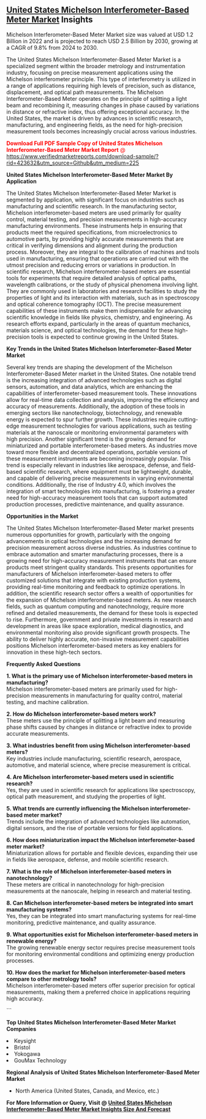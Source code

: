 <h2><a href="https://www.verifiedmarketreports.com/download-sample/?rid=423632&amp;utm_source=Github&amp;utm_medium=225" target="_blank">United States Michelson Interferometer-Based Meter Market</a> Insights</h2><p>Michelson Interferometer-Based Meter Market size was valued at USD 1.2 Billion in 2022 and is projected to reach USD 2.5 Billion by 2030, growing at a CAGR of 9.8% from 2024 to 2030.</p><p> <p>The United States Michelson Interferometer-Based Meter Market is a specialized segment within the broader metrology and instrumentation industry, focusing on precise measurement applications using the Michelson interferometer principle. This type of interferometry is utilized in a range of applications requiring high levels of precision, such as distance, displacement, and optical path measurements. The Michelson Interferometer-Based Meter operates on the principle of splitting a light beam and recombining it, measuring changes in phase caused by variations in distance or refractive index, thus offering exceptional accuracy. In the United States, the market is driven by advances in scientific research, manufacturing, and engineering fields, as the need for high-precision measurement tools becomes increasingly crucial across various industries. <p><span class=""><span style="color: #ff0000;"><strong>Download Full PDF Sample Copy of United States Michelson Interferometer-Based Meter Market Report</strong> @ </span><a href="https://www.verifiedmarketreports.com/download-sample/?rid=423632&amp;utm_source=Github&amp;utm_medium=225" target="_blank">https://www.verifiedmarketreports.com/download-sample/?rid=423632&amp;utm_source=Github&amp;utm_medium=225</a></span></p></p> <p><strong>United States Michelson Interferometer-Based Meter Market By Application</strong></p> <p>The United States Michelson Interferometer-Based Meter Market is segmented by application, with significant focus on industries such as manufacturing and scientific research. In the manufacturing sector, Michelson interferometer-based meters are used primarily for quality control, material testing, and precision measurements in high-accuracy manufacturing environments. These instruments help in ensuring that products meet the required specifications, from microelectronics to automotive parts, by providing highly accurate measurements that are critical in verifying dimensions and alignment during the production process. Moreover, they are integral to the calibration of machines and tools used in manufacturing, ensuring that operations are carried out with the utmost precision and reducing errors or variations in production. In scientific research, Michelson interferometer-based meters are essential tools for experiments that require detailed analysis of optical paths, wavelength calibrations, or the study of physical phenomena involving light. They are commonly used in laboratories and research facilities to study the properties of light and its interaction with materials, such as in spectroscopy and optical coherence tomography (OCT). The precise measurement capabilities of these instruments make them indispensable for advancing scientific knowledge in fields like physics, chemistry, and engineering. As research efforts expand, particularly in the areas of quantum mechanics, materials science, and optical technologies, the demand for these high-precision tools is expected to continue growing in the United States. <p><strong>Key Trends in the United States Michelson Interferometer-Based Meter Market</strong></p> <p>Several key trends are shaping the development of the Michelson Interferometer-Based Meter market in the United States. One notable trend is the increasing integration of advanced technologies such as digital sensors, automation, and data analytics, which are enhancing the capabilities of interferometer-based measurement tools. These innovations allow for real-time data collection and analysis, improving the efficiency and accuracy of measurements. Additionally, the adoption of these tools in emerging sectors like nanotechnology, biotechnology, and renewable energy is expected to spur further growth. These industries require cutting-edge measurement technologies for various applications, such as testing materials at the nanoscale or monitoring environmental parameters with high precision. Another significant trend is the growing demand for miniaturized and portable interferometer-based meters. As industries move toward more flexible and decentralized operations, portable versions of these measurement instruments are becoming increasingly popular. This trend is especially relevant in industries like aerospace, defense, and field-based scientific research, where equipment must be lightweight, durable, and capable of delivering precise measurements in varying environmental conditions. Additionally, the rise of Industry 4.0, which involves the integration of smart technologies into manufacturing, is fostering a greater need for high-accuracy measurement tools that can support automated production processes, predictive maintenance, and quality assurance. <p><strong>Opportunities in the Market</strong></p> <p>The United States Michelson Interferometer-Based Meter market presents numerous opportunities for growth, particularly with the ongoing advancements in optical technologies and the increasing demand for precision measurement across diverse industries. As industries continue to embrace automation and smarter manufacturing processes, there is a growing need for high-accuracy measurement instruments that can ensure products meet stringent quality standards. This presents opportunities for manufacturers of Michelson interferometer-based meters to offer customized solutions that integrate with existing production systems, providing real-time monitoring and feedback to optimize operations. In addition, the scientific research sector offers a wealth of opportunities for the expansion of Michelson interferometer-based meters. As new research fields, such as quantum computing and nanotechnology, require more refined and detailed measurements, the demand for these tools is expected to rise. Furthermore, government and private investments in research and development in areas like space exploration, medical diagnostics, and environmental monitoring also provide significant growth prospects. The ability to deliver highly accurate, non-invasive measurement capabilities positions Michelson interferometer-based meters as key enablers for innovation in these high-tech sectors. <p><strong>Frequently Asked Questions</strong></p> <p><strong>1. What is the primary use of Michelson interferometer-based meters in manufacturing?</strong><br> Michelson interferometer-based meters are primarily used for high-precision measurements in manufacturing for quality control, material testing, and machine calibration.</p> <p><strong>2. How do Michelson interferometer-based meters work?</strong><br> These meters use the principle of splitting a light beam and measuring phase shifts caused by changes in distance or refractive index to provide accurate measurements.</p> <p><strong>3. What industries benefit from using Michelson interferometer-based meters?</strong><br> Key industries include manufacturing, scientific research, aerospace, automotive, and material science, where precise measurement is critical.</p> <p><strong>4. Are Michelson interferometer-based meters used in scientific research?</strong><br> Yes, they are used in scientific research for applications like spectroscopy, optical path measurement, and studying the properties of light.</p> <p><strong>5. What trends are currently influencing the Michelson interferometer-based meter market?</strong><br> Trends include the integration of advanced technologies like automation, digital sensors, and the rise of portable versions for field applications.</p> <p><strong>6. How does miniaturization impact the Michelson interferometer-based meter market?</strong><br> Miniaturization allows for portable and flexible devices, expanding their use in fields like aerospace, defense, and mobile scientific research.</p> <p><strong>7. What is the role of Michelson interferometer-based meters in nanotechnology?</strong><br> These meters are critical in nanotechnology for high-precision measurements at the nanoscale, helping in research and material testing.</p> <p><strong>8. Can Michelson interferometer-based meters be integrated into smart manufacturing systems?</strong><br> Yes, they can be integrated into smart manufacturing systems for real-time monitoring, predictive maintenance, and quality assurance.</p> <p><strong>9. What opportunities exist for Michelson interferometer-based meters in renewable energy?</strong><br> The growing renewable energy sector requires precise measurement tools for monitoring environmental conditions and optimizing energy production processes.</p> <p><strong>10. How does the market for Michelson interferometer-based meters compare to other metrology tools?</strong><br> Michelson interferometer-based meters offer superior precision for optical measurements, making them a preferred choice in applications requiring high accuracy.</p> ```</p><p><strong>Top United States Michelson Interferometer-Based Meter Market Companies</strong></p><div data-test-id=""><p><li>Keysight</li><li> Bristol</li><li> Yokogawa</li><li> GouMax Technology</li></p><div><strong>Regional Analysis of&nbsp;United States Michelson Interferometer-Based Meter Market</strong></div><ul><li dir="ltr"><p dir="ltr">North America&nbsp;(United States, Canada, and Mexico, etc.)</p></li></ul><p><strong>For More Information or Query, Visit @&nbsp;</strong><strong><a href="https://www.verifiedmarketreports.com/product/michelson-interferometer-based-meter-market/?utm_source=Github&amp;utm_medium=225" target="_blank">United States Michelson Interferometer-Based Meter Market Insights Size And Forecast</a></strong></p></div>
